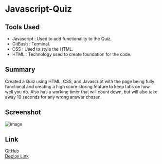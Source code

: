 # Javascript-Quiz

## Tools Used

- Javascript : Used to add functionality to the Quiz. <br>
- GitBash : Terminal. <br>
- CSS : Used to style the HTML. <br>
- HTML : Technology used to create foundation for the code. <br>

## Summary

Created a Quiz using HTML, CSS, and Javascript with the page being fully functional and creating a high score storing feature to keep tabs on how well you do. Also has a working timer that will count down, but will also take away 10 seconds for any wrong answer chosen.

## Screenshot

![image](https://user-images.githubusercontent.com/79943553/120126618-bbbb1f80-c171-11eb-96c9-e826c8865a71.png)

## Link

[GitHub](https://github.com/killbeevol2)<br>
[Deploy Link](https://killbeevol2.github.io/javascript-quiz/)
